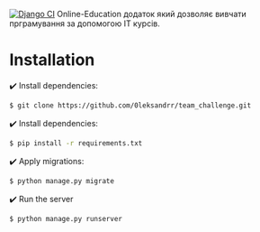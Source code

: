 [![Django CI](https://github.com/0leksandrr/WEB/actions/workflows/django.yml/badge.svg)](https://github.com/0leksandrr/WEB/actions/workflows/django.yml)
Online-Education додаток який дозволяє вивчати прграмування за допомогою IT курсів.
# Installation

✔️ Install dependencies:
```bash
$ git clone https://github.com/0leksandrr/team_challenge.git
```
✔️ Install dependencies:
```bash
$ pip install -r requirements.txt
```
✔️ Apply migrations:
```bash
$ python manage.py migrate
```
✔️ Run the server
```bash
$ python manage.py runserver
```
